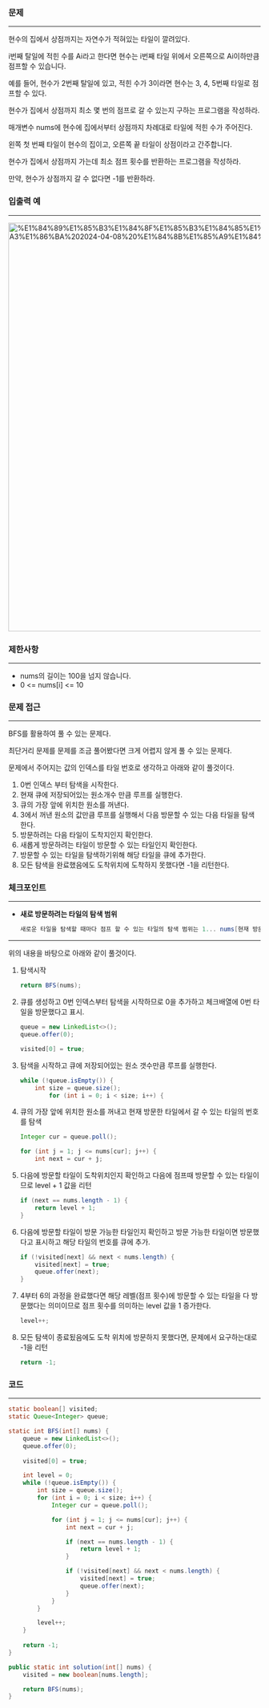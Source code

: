 ### 문제

---

현수의 집에서 상점까지는 자연수가 적혀있는 타일이 깔려있다.

i번째 탈일에 적힌 수를 Ai라고 한다면 현수는 i번째 타일 위에서 오른쪽으로 Ai이하만큼 점프할 수 있습니다.

예를 들어, 현수가 2번째 탈일에 있고, 적힌 수가 3이라면 현수는 3, 4, 5번째 타일로 점프할 수 있다.

현수가 집에서 상점까지 최소 몇 번의 점프로 갈 수 있는지 구하는 프로그램을 작성하라.

매개변수 nums에 현수에 집에서부터 상점까지 차례대로 타일에 적힌 수가 주어진다.

왼쪽 첫 번째 타일이 현수의 집이고, 오른쪽 끝 타일이 상점이라고 간주합니다.

현수가 집에서 상점까지 가는데 최소 점프 횟수를 반환하는 프로그램을 작성하라.

만약, 현수가 상점까지 갈 수 없다면 -1를 반환하라.

### 입출력 예

---

<img width="815" alt="%E1%84%89%E1%85%B3%E1%84%8F%E1%85%B3%E1%84%85%E1%85%B5%E1%86%AB%E1%84%89%E1%85%A3%E1%86%BA%202024-04-08%20%E1%84%8B%E1%85%A9%E1%84%92%E1%85%AE%2012 31 12" src="https://github.com/runtime-zer0/goorrrng/assets/147473025/5f9a8374-ed00-4dd5-b614-86baddad8b40">

### 제한사항

---

- nums의 길이는 100을 넘지 않습니다.
- 0 <= nums[i] <= 10

### 문제 접근

---

BFS를 활용하여 풀 수 있는 문제다.

최단거리 문제를 문제를 조금 풀어봤다면 크게 어렵지 않게 풀 수 있는 문제다.

문제에서 주어지는 값의 인덱스를 타일 번호로 생각하고 아래와 같이 풀것이다.

1. 0번 인덱스 부터 탐색을 시작한다.
2. 현재 큐에 저장되어있는 원소개수 만큼 루프를 실행한다.
3. 큐의 가장 앞에 위치한 원소를 꺼낸다.
4. 3에서 꺼낸 원소의 값만큼 루프를 실행해서 다음 방문할 수 있는 다음 타일을 탐색한다.
5. 방문하려는 다음 타일이 도착지인지 확인한다.
6. 새롭게 방문하려는 타일이 방문할 수 있는 타일인지 확인한다.
7. 방문할 수 있는 타일을 탐색하기위해 해당 타일을 큐에 추가한다.
8. 모든 탐색을 완료했음에도 도착위치에 도착하지 못했다면 -1을 리턴한다.

### 체크포인트

---

- **새로 방문하려는 타일의 탐색 범위**

    ```java
    새로운 타일을 탐색할 때마다 점프 할 수 있는 타일의 탐색 범위는 1... nums[현재 방문한 타일의 번호]이다.
    ```


---

위의 내용을 바탕으로 아래와 같이 풀것이다.

1. 탐색시작

    ```java
    return BFS(nums);
    ```

2. 큐를 생성하고 0번 인덱스부터 탐색을 시작하므로 0을 추가하고 체크배열에 0번 타일을 방문했다고 표시.

    ```java
    queue = new LinkedList<>();
    queue.offer(0);
    
    visited[0] = true;
    ```

3. 탐색을 시작하고 큐에 저장되어있는 원소 갯수만큼 루프를 실행한다.

    ```java
    while (!queue.isEmpty()) {
        int size = queue.size();
    		for (int i = 0; i < size; i++) {
    ```

4. 큐의 가장 앞에 위치한 원소를 꺼내고 현재 방문한 타일에서 갈 수 있는 타일의 번호를 탐색

    ```java
    Integer cur = queue.poll();
    
    for (int j = 1; j <= nums[cur]; j++) {
        int next = cur + j;
    ```

5. 다음에 방문할 타일이 도착위치인지 확인하고 다음에 점프때 방문할 수 있는 타일이므로 level + 1 값을 리턴

    ```java
    if (next == nums.length - 1) {
        return level + 1;
    }
    ```

6. 다음에 방문할 타일이 방문 가능한 타일인지 확인하고 방문 가능한 타일이면 방문했다고 표시하고 해당 타일의 번호를 큐에 추가.

    ```java
    if (!visited[next] && next < nums.length) {
        visited[next] = true;
        queue.offer(next);
    }
    ```

7. 4부터 6의 과정을 완료했다면 해당 레벨(점프 횟수)에 방문할 수 있는 타일을 다 방문했다는 의미이므로 점프 횟수를 의미하는 level 값을 1 증가한다.

    ```java
    level++;
    ```

8. 모든 탐색이 종료됬음에도 도착 위치에 방문하지 못했다면, 문제에서 요구하는대로 -1을 리턴

    ```java
    return -1;
    ```


### 코드

---

```java
static boolean[] visited;
static Queue<Integer> queue;

static int BFS(int[] nums) {
    queue = new LinkedList<>();
    queue.offer(0);
    
    visited[0] = true;

    int level = 0;
    while (!queue.isEmpty()) {
        int size = queue.size();
        for (int i = 0; i < size; i++) {
            Integer cur = queue.poll();

            for (int j = 1; j <= nums[cur]; j++) {
                int next = cur + j;

                if (next == nums.length - 1) {
                    return level + 1;
                }

                if (!visited[next] && next < nums.length) {
                    visited[next] = true;
                    queue.offer(next);
                }
            }
        }

        level++;
    }
    
    return -1;
}

public static int solution(int[] nums) {
    visited = new boolean[nums.length];

    return BFS(nums);
}
```